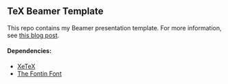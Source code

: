 TeX Beamer Template
---

This repo contains my Beamer presentation template. For more information, see [this blog post](http://www.drbunsen.org/custom-beamer-theme.html). 

#### Dependencies:  

+ [XeTeX](http://en.wikipedia.org/wiki/XeTeX)
+ [The Fontin Font](http://www.exljbris.com/fontin.html)
